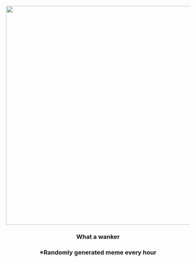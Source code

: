 <p align="center">
        <img src="https://i.imgur.com/6mvrbGk.jpg" width="600" height="600">
        </p>
        <h3 align="center">What a wanker</h3>
        <h3 align="center">*Randomly generated meme every hour</h3>
    